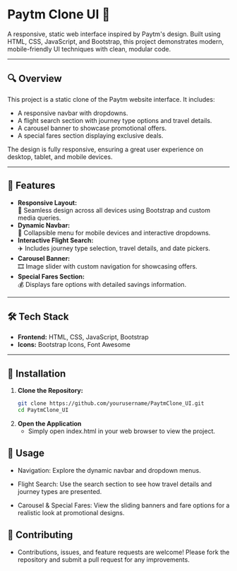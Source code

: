 # Paytm Clone UI 🚀

A responsive, static web interface inspired by Paytm's design. Built using HTML, CSS, JavaScript, and Bootstrap, this project demonstrates modern, mobile-friendly UI techniques with clean, modular code.

---

## 🔍 Overview

This project is a static clone of the Paytm website interface. It includes:
- A responsive navbar with dropdowns.
- A flight search section with journey type options and travel details.
- A carousel banner to showcase promotional offers.
- A special fares section displaying exclusive deals.

The design is fully responsive, ensuring a great user experience on desktop, tablet, and mobile devices.

---

## 🌟 Features

- **Responsive Layout:**  
  📱 Seamless design across all devices using Bootstrap and custom media queries.
- **Dynamic Navbar:**  
  🔄 Collapsible menu for mobile devices and interactive dropdowns.
- **Interactive Flight Search:**  
  ✈️ Includes journey type selection, travel details, and date pickers.
- **Carousel Banner:**  
  🎞️ Image slider with custom navigation for showcasing offers.
- **Special Fares Section:**  
  💰 Displays fare options with detailed savings information.

---

## 🛠️ Tech Stack

- **Frontend:** HTML, CSS, JavaScript, Bootstrap  
- **Icons:** Bootstrap Icons, Font Awesome

---

## 🚀 Installation

1. **Clone the Repository:**
   ```bash
   git clone https://github.com/yourusername/PaytmClone_UI.git
   cd PaytmClone_UI

2. **Open the Application**
   - Simply open index.html in your web browser to view the project.

## 🎯 Usage
- Navigation: Explore the dynamic navbar and dropdown menus.

- Flight Search: Use the search section to see how travel details and journey types are presented.

- Carousel & Special Fares:  View the sliding banners and fare options for a realistic look at promotional designs.

## 🤝 Contributing
- Contributions, issues, and feature requests are welcome! Please fork the repository and submit a pull request for any improvements.

